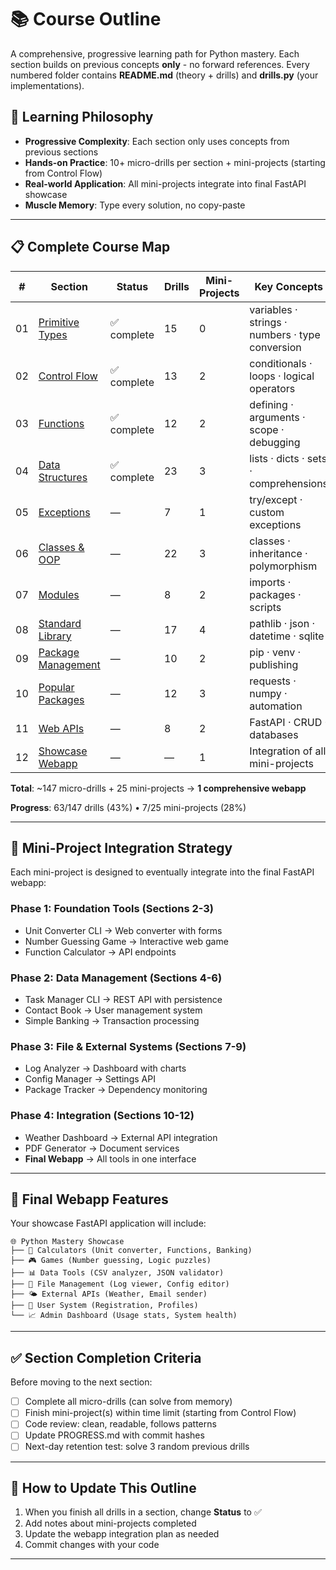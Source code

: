 # 📚 Course Outline

A comprehensive, progressive learning path for Python mastery. Each section builds on previous concepts **only** - no forward references. Every numbered folder contains **README.md** (theory + drills) and **drills.py** (your implementations).

## 🎯 **Learning Philosophy**

- **Progressive Complexity**: Each section only uses concepts from previous sections
- **Hands-on Practice**: 10+ micro-drills per section + mini-projects (starting from Control Flow)
- **Real-world Application**: All mini-projects integrate into final FastAPI showcase
- **Muscle Memory**: Type every solution, no copy-paste

---

## 📋 **Complete Course Map**

| #   | Section                                   | Status      | Drills | Mini-Projects | Key Concepts                                    |
| --- | ----------------------------------------- | ----------- | ------ | ------------- | ----------------------------------------------- |
| 01  | [Primitive Types](../01_primitive_types/) | ✅ complete | 15     | 0             | variables · strings · numbers · type conversion |
| 02  | [Control Flow](../02_control_flow/)       | ✅ complete | 13     | 2             | conditionals · loops · logical operators        |
| 03  | [Functions](../03_functions/)             | ✅ complete | 12     | 2             | defining · arguments · scope · debugging        |
| 04  | [Data Structures](../04_data_structures/) | ✅ complete | 23     | 3             | lists · dicts · sets · comprehensions           |
| 05  | [Exceptions](../05_exceptions/)           | —           | 7      | 1             | try/except · custom exceptions                  |
| 06  | [Classes & OOP](../06_classes/)           | —           | 22     | 3             | classes · inheritance · polymorphism            |
| 07  | [Modules](../07_modules/)                 | —           | 8      | 2             | imports · packages · scripts                    |
| 08  | [Standard Library](../08_stdlib/)         | —           | 17     | 4             | pathlib · json · datetime · sqlite              |
| 09  | [Package Management](../09_packaging/)    | —           | 10     | 2             | pip · venv · publishing                         |
| 10  | [Popular Packages](../10_packages/)       | —           | 12     | 3             | requests · numpy · automation                   |
| 11  | [Web APIs](../11_web_apis/)               | —           | 8      | 2             | FastAPI · CRUD · databases                      |
| 12  | [Showcase Webapp](../12_webapp/)          | —           | —      | 1             | Integration of all mini-projects                |

**Total**: ~147 micro-drills + 25 mini-projects → **1 comprehensive webapp**

**Progress**: 63/147 drills (43%) • 7/25 mini-projects (28%)

---

## 🚀 **Mini-Project Integration Strategy**

Each mini-project is designed to eventually integrate into the final FastAPI webapp:

### **Phase 1: Foundation Tools** (Sections 2-3)

- Unit Converter CLI → Web converter with forms
- Number Guessing Game → Interactive web game
- Function Calculator → API endpoints

### **Phase 2: Data Management** (Sections 4-6)

- Task Manager CLI → REST API with persistence
- Contact Book → User management system
- Simple Banking → Transaction processing

### **Phase 3: File & External Systems** (Sections 7-9)

- Log Analyzer → Dashboard with charts
- Config Manager → Settings API
- Package Tracker → Dependency monitoring

### **Phase 4: Integration** (Sections 10-12)

- Weather Dashboard → External API integration
- PDF Generator → Document services
- **Final Webapp** → All tools in one interface

---

## 🎨 **Final Webapp Features**

Your showcase FastAPI application will include:

```
🌐 Python Mastery Showcase
├── 🧮 Calculators (Unit converter, Functions, Banking)
├── 🎮 Games (Number guessing, Logic puzzles)
├── 📊 Data Tools (CSV analyzer, JSON validator)
├── 📁 File Management (Log viewer, Config editor)
├── 🌤️ External APIs (Weather, Email sender)
├── 👥 User System (Registration, Profiles)
└── 📈 Admin Dashboard (Usage stats, System health)
```

---

## ✅ **Section Completion Criteria**

Before moving to the next section:

- [ ] Complete all micro-drills (can solve from memory)
- [ ] Finish mini-project(s) within time limit (starting from Control Flow)
- [ ] Code review: clean, readable, follows patterns
- [ ] Update PROGRESS.md with commit hashes
- [ ] Next-day retention test: solve 3 random previous drills

---

## 🔄 **How to Update This Outline**

1. When you finish all drills in a section, change **Status** to ✅
2. Add notes about mini-projects completed
3. Update the webapp integration plan as needed
4. Commit changes with your code

---
